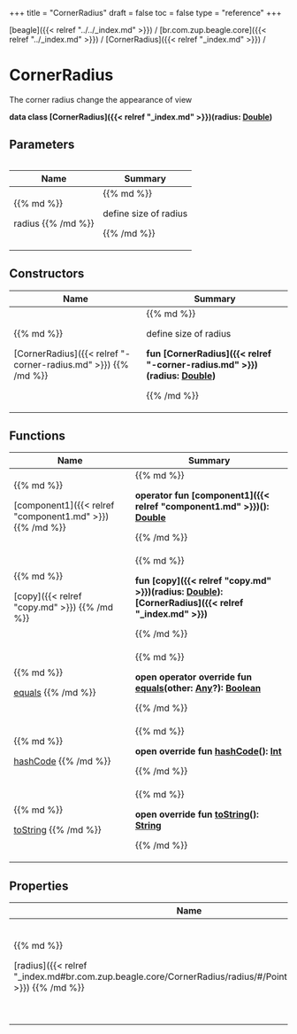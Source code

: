 +++
title = "CornerRadius"
draft = false
toc = false
type = "reference"
+++

[beagle]({{< relref "../../_index.md" >}}) / [br.com.zup.beagle.core]({{< relref "../_index.md" >}}) / [CornerRadius]({{< relref "_index.md" >}}) / 



# CornerRadius  
  

The corner radius change the appearance of view

<b>data class [CornerRadius]({{< relref "_index.md" >}})(**radius**: [Double](https://kotlinlang.org/api/latest/jvm/stdlib/kotlin/-double/index.html))</b>   


## Parameters  
<table>
  
  
<table>
  
<thead>
<tr>
<th>
Name  
</th>
<th>
Summary  
</th>
  
</tr>
</thead>
<tbody>
<tr>
<td>
{{% md %}}

radius
{{% /md %}}
</td>
<td>
{{% md %}}



define size of radius


{{% /md %}}
</td>
</tr>

</tbody>
</table>
  
</table>


## Constructors  
<table>
  
<thead>
<tr>
<th>
Name  
</th>
<th>
Summary  
</th>
  
</tr>
</thead>
<tbody>
<tr>
<td>
{{% md %}}

[CornerRadius]({{< relref "-corner-radius.md" >}})
{{% /md %}}
</td>
<td>
{{% md %}}

  

define size of radius

<b>fun [CornerRadius]({{< relref "-corner-radius.md" >}})(radius: [Double](https://kotlinlang.org/api/latest/jvm/stdlib/kotlin/-double/index.html))</b>   

{{% /md %}}
</td>
</tr>

</tbody>
</table>


## Functions  
<table>
  
<thead>
<tr>
<th>
Name  
</th>
<th>
Summary  
</th>
  
</tr>
</thead>
<tbody>
<tr>
<td>
{{% md %}}

[component1]({{< relref "component1.md" >}})
{{% /md %}}
</td>
<td>
{{% md %}}

  
<b>operator fun [component1]({{< relref "component1.md" >}})(): [Double](https://kotlinlang.org/api/latest/jvm/stdlib/kotlin/-double/index.html)</b>  



{{% /md %}}
</td>
</tr>

<tr>
<td>
{{% md %}}

[copy]({{< relref "copy.md" >}})
{{% /md %}}
</td>
<td>
{{% md %}}

  
<b>fun [copy]({{< relref "copy.md" >}})(radius: [Double](https://kotlinlang.org/api/latest/jvm/stdlib/kotlin/-double/index.html)): [CornerRadius]({{< relref "_index.md" >}})</b>  



{{% /md %}}
</td>
</tr>

<tr>
<td>
{{% md %}}

[equals](https://kotlinlang.org/api/latest/jvm/stdlib/kotlin/-any/equals.html)
{{% /md %}}
</td>
<td>
{{% md %}}

  
<b>open operator override fun [equals](https://kotlinlang.org/api/latest/jvm/stdlib/kotlin/-any/equals.html)(other: [Any](https://kotlinlang.org/api/latest/jvm/stdlib/kotlin/-any/index.html)?): [Boolean](https://kotlinlang.org/api/latest/jvm/stdlib/kotlin/-boolean/index.html)</b>  



{{% /md %}}
</td>
</tr>

<tr>
<td>
{{% md %}}

[hashCode](https://kotlinlang.org/api/latest/jvm/stdlib/kotlin/-any/hash-code.html)
{{% /md %}}
</td>
<td>
{{% md %}}

  
<b>open override fun [hashCode](https://kotlinlang.org/api/latest/jvm/stdlib/kotlin/-any/hash-code.html)(): [Int](https://kotlinlang.org/api/latest/jvm/stdlib/kotlin/-int/index.html)</b>  



{{% /md %}}
</td>
</tr>

<tr>
<td>
{{% md %}}

[toString](https://kotlinlang.org/api/latest/jvm/stdlib/kotlin/-any/to-string.html)
{{% /md %}}
</td>
<td>
{{% md %}}

  
<b>open override fun [toString](https://kotlinlang.org/api/latest/jvm/stdlib/kotlin/-any/to-string.html)(): [String](https://kotlinlang.org/api/latest/jvm/stdlib/kotlin/-string/index.html)</b>  



{{% /md %}}
</td>
</tr>

</tbody>
</table>


## Properties  
<table>
  
<thead>
<tr>
<th>
Name  
</th>
<th>
Summary  
</th>
  
</tr>
</thead>
<tbody>
<tr>
<td>
{{% md %}}

[radius]({{< relref "_index.md#br.com.zup.beagle.core/CornerRadius/radius/#/PointingToDeclaration/" >}})
{{% /md %}}
</td>
<td>
{{% md %}}

  

define size of radius

<b>val [radius]({{< relref "_index.md#br.com.zup.beagle.core/CornerRadius/radius/#/PointingToDeclaration/" >}}): [Double](https://kotlinlang.org/api/latest/jvm/stdlib/kotlin/-double/index.html)</b>   

{{% /md %}}
</td>
</tr>

</tbody>
</table>

